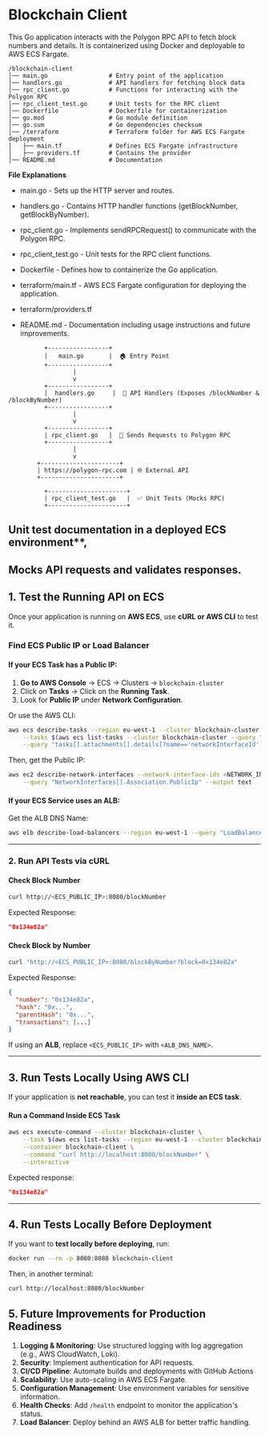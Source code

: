 # Blockchain Client

This Go application interacts with the Polygon RPC API to fetch block numbers and details. It is containerized using Docker and deployable to AWS ECS Fargate.

```
/blockchain-client
│── main.go                 # Entry point of the application
│── handlers.go             # API handlers for fetching block data
│── rpc_client.go           # Functions for interacting with the Polygon RPC
│── rpc_client_test.go      # Unit tests for the RPC client
│── Dockerfile              # Dockerfile for containerization
│── go.mod                  # Go module definition
│── go.sum                  # Go dependencies checksum
│── /terraform              # Terraform folder for AWS ECS Fargate deployment
│   ├── main.tf             # Defines ECS Fargate infrastructure
│   ├── providers.tf        # Contains the provider
│── README.md               # Documentation
```


**File Explanations**

* main.go - Sets up the HTTP server and routes.

* handlers.go - Contains HTTP handler functions (getBlockNumber, getBlockByNumber).

* rpc_client.go - Implements sendRPCRequest() to communicate with the Polygon RPC.

* rpc_client_test.go - Unit tests for the RPC client functions.

* Dockerfile - Defines how to containerize the Go application.

* terraform/main.tf - AWS ECS Fargate configuration for deploying the application.

* terraform/providers.tf

* README.md - Documentation including usage instructions and future improvements.

```
          +-----------------+
          |   main.go       |  🏠 Entry Point
          +-----------------+
                  |
                  v
          +-----------------+
          |  handlers.go     |  📡 API Handlers (Exposes /blockNumber & /blockByNumber)
          +-----------------+
                  |
                  v
          +-----------------+
          | rpc_client.go   |  🔗 Sends Requests to Polygon RPC
          +-----------------+
                  |
                  v
        +----------------------+
        | https://polygon-rpc.com | 🌐 External API
        +----------------------+

          +----------------------+
          | rpc_client_test.go   |  ✅ Unit Tests (Mocks RPC)
          +----------------------+
```

## Unit test documentation in a deployed ECS environment**,
## Mocks API requests and validates responses.

## 1. Test the Running API on ECS
Once your application is running on **AWS ECS**, use **cURL or AWS CLI** to test it.

### **Find ECS Public IP or Load Balancer**
#### **If your ECS Task has a Public IP:**
1. **Go to AWS Console** → ECS → Clusters → `blockchain-cluster`
2. Click on **Tasks** → Click on the **Running Task**.
3. Look for **Public IP** under **Network Configuration**.

Or use the AWS CLI:
```sh
aws ecs describe-tasks --region eu-west-1 --cluster blockchain-cluster \
    --tasks $(aws ecs list-tasks --cluster blockchain-cluster --query "taskArns[]" --output text) \
    --query "tasks[].attachments[].details[?name=='networkInterfaceId'].value[]" --output text"
```

Then, get the Public IP:
```sh
aws ec2 describe-network-interfaces --network-interface-ids <NETWORK_INTERFACE_ID> \
    --query "NetworkInterfaces[].Association.PublicIp" --output text
```

#### **If your ECS Service uses an ALB:**
Get the ALB DNS Name:
```sh
aws elb describe-load-balancers --region eu-west-1 --query "LoadBalancerDescriptions[].DNSName"
```

---

### 2. Run API Tests via cURL
#### **Check Block Number**
```sh
curl http://<ECS_PUBLIC_IP>:8080/blockNumber
```
Expected Response:
```json
"0x134e82a"
```

#### **Check Block by Number**
```sh
curl "http://<ECS_PUBLIC_IP>:8080/blockByNumber?block=0x134e82a"
```
Expected Response:
```json
{
  "number": "0x134e82a",
  "hash": "0x...",
  "parentHash": "0x...",
  "transactions": [...]
}
```

If using an **ALB**, replace `<ECS_PUBLIC_IP>` with `<ALB_DNS_NAME>`.

---

## 3. Run Tests Locally Using AWS CLI
If your application is **not reachable**, you can test it **inside an ECS task**.

#### **Run a Command Inside ECS Task**
```sh
aws ecs execute-command --cluster blockchain-cluster \
    --task $(aws ecs list-tasks --region eu-west-1 --cluster blockchain-cluster --query "taskArns[]" --output text) \
    --container blockchain-client \
    --command "curl http://localhost:8080/blockNumber" \
    --interactive
```

Expected response:
```json
"0x134e82a"
```

---

## 4. Run Tests Locally Before Deployment
If you want to **test locally before deploying**, run:

```sh
docker run --rm -p 8080:8080 blockchain-client
```

Then, in another terminal:
```sh
curl http://localhost:8080/blockNumber
```

## 5. Future Improvements for Production Readiness

1. **Logging & Monitoring**: Use structured logging with log aggregation (e.g., AWS CloudWatch, Loki).
2. **Security**: Implement authentication for API requests.
3. **CI/CD Pipeline**: Automate builds and deployments with GitHub Actions
4. **Scalability**: Use auto-scaling in AWS ECS Fargate.
5. **Configuration Management**: Use environment variables for sensitive information.
6. **Health Checks**: Add `/health` endpoint to monitor the application's status.
7. **Load Balancer**: Deploy behind an AWS ALB for better traffic handling.
